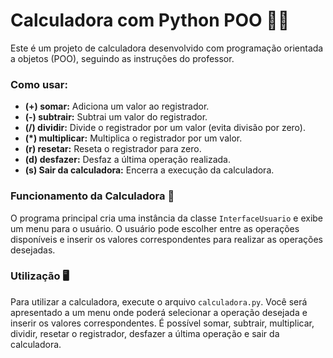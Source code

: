 # Calculadora com Python POO 🧮🐍

Este é um projeto de calculadora desenvolvido com programação orientada a objetos (POO), seguindo as instruções do professor.

### Como usar:
- **(+) somar:** Adiciona um valor ao registrador.
- **(-) subtrair:** Subtrai um valor do registrador.
- **(/) dividir:** Divide o registrador por um valor (evita divisão por zero).
- **(*) multiplicar:** Multiplica o registrador por um valor.
- **(r) resetar:** Reseta o registrador para zero.
- **(d) desfazer:** Desfaz a última operação realizada.
- **(s) Sair da calculadora:** Encerra a execução da calculadora.

### Funcionamento da Calculadora 🔄

O programa principal cria uma instância da classe `InterfaceUsuario` e exibe um menu para o usuário. O usuário pode escolher entre as operações disponíveis e inserir os valores correspondentes para realizar as operações desejadas.

### Utilização 🖥️

Para utilizar a calculadora, execute o arquivo `calculadora.py`. Você será apresentado a um menu onde poderá selecionar a operação desejada e inserir os valores correspondentes. É possível somar, subtrair, multiplicar, dividir, resetar o registrador, desfazer a última operação e sair da calculadora.
